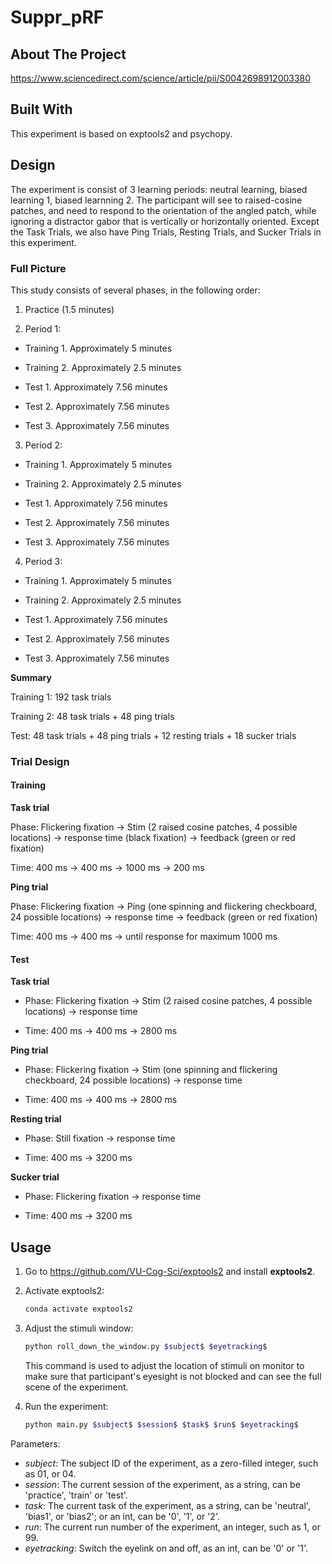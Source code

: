 # Suppr_pRF

## About The Project

<https://www.sciencedirect.com/science/article/pii/S0042698912003380>

## Built With

This experiment is based on exptools2 and psychopy.

## Design

The experiment is consist of 3 learning periods: neutral learning, biased learning 1, biased learnning 2. The participant will see to raised-cosine patches, and need to respond to the orientation of the angled patch, while ignoring a distractor gabor that is vertically or horizontally oriented. Except the Task Trials, we also have Ping Trials, Resting Trials, and Sucker Trials in this experiment.

### Full Picture

This study consists of several phases, in the following order:

1. Practice (1.5 minutes)

2. Period 1:

- Training 1. Approximately 5 minutes

- Training 2. Approximately 2.5 minutes

- Test 1. Approximately 7.56 minutes

- Test 2. Approximately 7.56 minutes

- Test 3. Approximately 7.56 minutes

3. Period 2:

- Training 1. Approximately 5 minutes

- Training 2. Approximately 2.5 minutes

- Test 1. Approximately 7.56 minutes

- Test 2. Approximately 7.56 minutes

- Test 3. Approximately 7.56 minutes

4. Period 3:

- Training 1. Approximately 5 minutes

- Training 2. Approximately 2.5 minutes

- Test 1. Approximately 7.56 minutes

- Test 2. Approximately 7.56 minutes

- Test 3. Approximately 7.56 minutes

**Summary**

Training 1: 192 task trials

Training 2: 48 task trials + 48 ping trials

Test: 48 task trials + 48 ping trials + 12 resting trials + 18 sucker trials

### Trial Design

#### Training

**Task trial**

Phase: Flickering fixation -> Stim (2 raised cosine patches, 4 possible locations) -> response time (black fixation) -> feedback (green or red fixation)

Time: 400 ms -> 400 ms -> 1000 ms -> 200 ms

**Ping trial**

Phase: Flickering fixation -> Ping (one spinning and flickering checkboard, 24 possible locations) -> response time -> feedback (green or red fixation)

Time: 400 ms -> 400 ms -> until response for maximum 1000 ms

#### Test

**Task trial**

- Phase: Flickering fixation -> Stim (2 raised cosine patches, 4 possible locations) -> response time

- Time: 400 ms -> 400 ms -> 2800 ms

**Ping trial**

- Phase: Flickering fixation -> Stim (one spinning and flickering checkboard, 24 possible locations) -> response time

- Time: 400 ms -> 400 ms -> 2800 ms

**Resting trial**

- Phase: Still fixation -> response time

- Time: 400 ms -> 3200 ms

**Sucker trial**

- Phase: Flickering fixation -> response time

- Time: 400 ms -> 3200 ms

## Usage

1. Go to <https://github.com/VU-Cog-Sci/exptools2> and install **exptools2**.
2. Activate exptools2:

    ```sh
    conda activate exptools2
    ```

3. Adjust the stimuli window:
    ```sh
    python roll_down_the_window.py $subject$ $eyetracking$
    ```
    This command is used to adjust the location of stimuli on monitor to make sure that participant\'s eyesight is not blocked and can see the full scene of the experiment.
3. Run the experiment:
    ```sh
    python main.py $subject$ $session$ $task$ $run$ $eyetracking$
    ```

Parameters:

- $subject$: The subject ID of the experiment, as a zero-filled integer, such as 01, or 04.
- $session$: The current session of the experiment, as a string, can be 'practice', 'train' or 'test'.
- $task$: The current task of the experiment, as a string, can be 'neutral', 'bias1', or 'bias2'; or an int, can be '0', '1', or '2'.
- $run$: The current run number of the experiment, an integer, such as 1, or 99.
- $eyetracking$: Switch the eyelink on and off, as an int, can be '0' or '1'.
